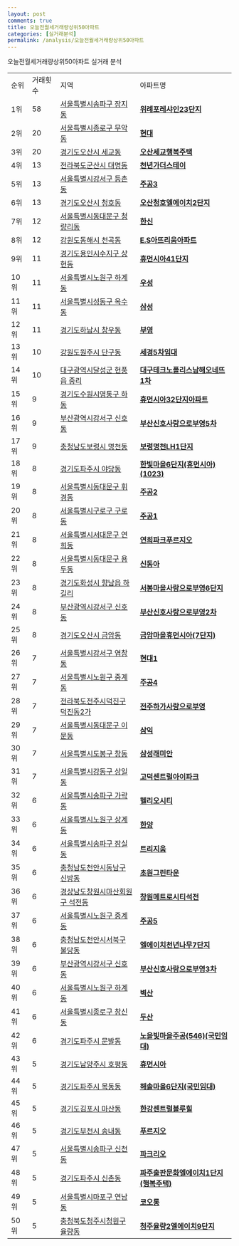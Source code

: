 ```yaml
---
layout: post
comments: true
title: 오늘전월세거래량상위50아파트
categories: [실거래분석]
permalink: /analysis/오늘전월세거래량상위50아파트
---
```


오늘전월세거래량상위50아파트 실거래 분석

<table>
  <tr>
    <td>순위</td>
    <td>거래횟수</td>
    <td>지역</td>
    <td>아파트명</td>
  </tr>

  <tr>
    <td>1위</td>
    <td>58</td>
    <td><a href="/apt/서울특별시송파구장지동">서울특별시송파구 장지동</a></td>
    <td colspan="4" style="font-weight: bold;"><a href="https://search.naver.com/search.naver?query=장지동 위례포레샤인23단지">위례포레샤인23단지</a></td>
  </tr>

  <tr>
    <td>2위</td>
    <td>20</td>
    <td><a href="/apt/서울특별시종로구무악동">서울특별시종로구 무악동</a></td>
    <td colspan="4" style="font-weight: bold;"><a href="https://search.naver.com/search.naver?query=무악동 현대">현대</a></td>
  </tr>

  <tr>
    <td>3위</td>
    <td>20</td>
    <td><a href="/apt/경기도오산시세교동">경기도오산시 세교동</a></td>
    <td colspan="4" style="font-weight: bold;"><a href="https://search.naver.com/search.naver?query=세교동 오산세교행복주택">오산세교행복주택</a></td>
  </tr>

  <tr>
    <td>4위</td>
    <td>13</td>
    <td><a href="/apt/전라북도군산시대명동">전라북도군산시 대명동</a></td>
    <td colspan="4" style="font-weight: bold;"><a href="https://search.naver.com/search.naver?query=대명동 천년가더스테이">천년가더스테이</a></td>
  </tr>

  <tr>
    <td>5위</td>
    <td>13</td>
    <td><a href="/apt/서울특별시강서구등촌동">서울특별시강서구 등촌동</a></td>
    <td colspan="4" style="font-weight: bold;"><a href="https://search.naver.com/search.naver?query=등촌동 주공3">주공3</a></td>
  </tr>

  <tr>
    <td>6위</td>
    <td>13</td>
    <td><a href="/apt/경기도오산시청호동">경기도오산시 청호동</a></td>
    <td colspan="4" style="font-weight: bold;"><a href="https://search.naver.com/search.naver?query=청호동 오산청호엘에이치2단지">오산청호엘에이치2단지</a></td>
  </tr>

  <tr>
    <td>7위</td>
    <td>12</td>
    <td><a href="/apt/서울특별시동대문구청량리동">서울특별시동대문구 청량리동</a></td>
    <td colspan="4" style="font-weight: bold;"><a href="https://search.naver.com/search.naver?query=청량리동 한신">한신</a></td>
  </tr>

  <tr>
    <td>8위</td>
    <td>12</td>
    <td><a href="/apt/강원도동해시천곡동">강원도동해시 천곡동</a></td>
    <td colspan="4" style="font-weight: bold;"><a href="https://search.naver.com/search.naver?query=천곡동 E.S아뜨리움아파트">E.S아뜨리움아파트</a></td>
  </tr>

  <tr>
    <td>9위</td>
    <td>11</td>
    <td><a href="/apt/경기도용인시수지구상현동">경기도용인시수지구 상현동</a></td>
    <td colspan="4" style="font-weight: bold;"><a href="https://search.naver.com/search.naver?query=상현동 휴먼시아41단지">휴먼시아41단지</a></td>
  </tr>

  <tr>
    <td>10위</td>
    <td>11</td>
    <td><a href="/apt/서울특별시노원구하계동">서울특별시노원구 하계동</a></td>
    <td colspan="4" style="font-weight: bold;"><a href="https://search.naver.com/search.naver?query=하계동 우성">우성</a></td>
  </tr>

  <tr>
    <td>11위</td>
    <td>11</td>
    <td><a href="/apt/서울특별시성동구옥수동">서울특별시성동구 옥수동</a></td>
    <td colspan="4" style="font-weight: bold;"><a href="https://search.naver.com/search.naver?query=옥수동 삼성">삼성</a></td>
  </tr>

  <tr>
    <td>12위</td>
    <td>11</td>
    <td><a href="/apt/경기도하남시창우동">경기도하남시 창우동</a></td>
    <td colspan="4" style="font-weight: bold;"><a href="https://search.naver.com/search.naver?query=창우동 부영">부영</a></td>
  </tr>

  <tr>
    <td>13위</td>
    <td>10</td>
    <td><a href="/apt/강원도원주시단구동">강원도원주시 단구동</a></td>
    <td colspan="4" style="font-weight: bold;"><a href="https://search.naver.com/search.naver?query=단구동 세경5차임대">세경5차임대</a></td>
  </tr>

  <tr>
    <td>14위</td>
    <td>10</td>
    <td><a href="/apt/대구광역시달성군현풍읍 중리">대구광역시달성군 현풍읍 중리</a></td>
    <td colspan="4" style="font-weight: bold;"><a href="https://search.naver.com/search.naver?query=현풍읍 중리 대구테크노폴리스남해오네뜨1차">대구테크노폴리스남해오네뜨1차</a></td>
  </tr>

  <tr>
    <td>15위</td>
    <td>9</td>
    <td><a href="/apt/경기도수원시영통구하동">경기도수원시영통구 하동</a></td>
    <td colspan="4" style="font-weight: bold;"><a href="https://search.naver.com/search.naver?query=하동 휴먼시아32단지아파트">휴먼시아32단지아파트</a></td>
  </tr>

  <tr>
    <td>16위</td>
    <td>9</td>
    <td><a href="/apt/부산광역시강서구신호동">부산광역시강서구 신호동</a></td>
    <td colspan="4" style="font-weight: bold;"><a href="https://search.naver.com/search.naver?query=신호동 부산신호사랑으로부영5차">부산신호사랑으로부영5차</a></td>
  </tr>

  <tr>
    <td>17위</td>
    <td>9</td>
    <td><a href="/apt/충청남도보령시명천동">충청남도보령시 명천동</a></td>
    <td colspan="4" style="font-weight: bold;"><a href="https://search.naver.com/search.naver?query=명천동 보령명천LH1단지">보령명천LH1단지</a></td>
  </tr>

  <tr>
    <td>18위</td>
    <td>8</td>
    <td><a href="/apt/경기도파주시야당동">경기도파주시 야당동</a></td>
    <td colspan="4" style="font-weight: bold;"><a href="https://search.naver.com/search.naver?query=야당동 한빛마을6단지(휴먼시아)(1023)">한빛마을6단지(휴먼시아)(1023)</a></td>
  </tr>

  <tr>
    <td>19위</td>
    <td>8</td>
    <td><a href="/apt/서울특별시동대문구휘경동">서울특별시동대문구 휘경동</a></td>
    <td colspan="4" style="font-weight: bold;"><a href="https://search.naver.com/search.naver?query=휘경동 주공2">주공2</a></td>
  </tr>

  <tr>
    <td>20위</td>
    <td>8</td>
    <td><a href="/apt/서울특별시구로구구로동">서울특별시구로구 구로동</a></td>
    <td colspan="4" style="font-weight: bold;"><a href="https://search.naver.com/search.naver?query=구로동 주공1">주공1</a></td>
  </tr>

  <tr>
    <td>21위</td>
    <td>8</td>
    <td><a href="/apt/서울특별시서대문구연희동">서울특별시서대문구 연희동</a></td>
    <td colspan="4" style="font-weight: bold;"><a href="https://search.naver.com/search.naver?query=연희동 연희파크푸르지오">연희파크푸르지오</a></td>
  </tr>

  <tr>
    <td>22위</td>
    <td>8</td>
    <td><a href="/apt/서울특별시동대문구용두동">서울특별시동대문구 용두동</a></td>
    <td colspan="4" style="font-weight: bold;"><a href="https://search.naver.com/search.naver?query=용두동 신동아">신동아</a></td>
  </tr>

  <tr>
    <td>23위</td>
    <td>8</td>
    <td><a href="/apt/경기도화성시향남읍 하길리">경기도화성시 향남읍 하길리</a></td>
    <td colspan="4" style="font-weight: bold;"><a href="https://search.naver.com/search.naver?query=향남읍 하길리 서봉마을사랑으로부영6단지">서봉마을사랑으로부영6단지</a></td>
  </tr>

  <tr>
    <td>24위</td>
    <td>8</td>
    <td><a href="/apt/부산광역시강서구신호동">부산광역시강서구 신호동</a></td>
    <td colspan="4" style="font-weight: bold;"><a href="https://search.naver.com/search.naver?query=신호동 부산신호사랑으로부영2차">부산신호사랑으로부영2차</a></td>
  </tr>

  <tr>
    <td>25위</td>
    <td>8</td>
    <td><a href="/apt/경기도오산시금암동">경기도오산시 금암동</a></td>
    <td colspan="4" style="font-weight: bold;"><a href="https://search.naver.com/search.naver?query=금암동 금암마을휴먼시아(7단지)">금암마을휴먼시아(7단지)</a></td>
  </tr>

  <tr>
    <td>26위</td>
    <td>7</td>
    <td><a href="/apt/서울특별시강서구염창동">서울특별시강서구 염창동</a></td>
    <td colspan="4" style="font-weight: bold;"><a href="https://search.naver.com/search.naver?query=염창동 현대1">현대1</a></td>
  </tr>

  <tr>
    <td>27위</td>
    <td>7</td>
    <td><a href="/apt/서울특별시노원구중계동">서울특별시노원구 중계동</a></td>
    <td colspan="4" style="font-weight: bold;"><a href="https://search.naver.com/search.naver?query=중계동 주공4">주공4</a></td>
  </tr>

  <tr>
    <td>28위</td>
    <td>7</td>
    <td><a href="/apt/전라북도전주시덕진구덕진동2가">전라북도전주시덕진구 덕진동2가</a></td>
    <td colspan="4" style="font-weight: bold;"><a href="https://search.naver.com/search.naver?query=덕진동2가 전주하가사랑으로부영">전주하가사랑으로부영</a></td>
  </tr>

  <tr>
    <td>29위</td>
    <td>7</td>
    <td><a href="/apt/서울특별시동대문구이문동">서울특별시동대문구 이문동</a></td>
    <td colspan="4" style="font-weight: bold;"><a href="https://search.naver.com/search.naver?query=이문동 삼익">삼익</a></td>
  </tr>

  <tr>
    <td>30위</td>
    <td>7</td>
    <td><a href="/apt/서울특별시도봉구창동">서울특별시도봉구 창동</a></td>
    <td colspan="4" style="font-weight: bold;"><a href="https://search.naver.com/search.naver?query=창동 삼성래미안">삼성래미안</a></td>
  </tr>

  <tr>
    <td>31위</td>
    <td>7</td>
    <td><a href="/apt/서울특별시강동구상일동">서울특별시강동구 상일동</a></td>
    <td colspan="4" style="font-weight: bold;"><a href="https://search.naver.com/search.naver?query=상일동 고덕센트럴아이파크">고덕센트럴아이파크</a></td>
  </tr>

  <tr>
    <td>32위</td>
    <td>6</td>
    <td><a href="/apt/서울특별시송파구가락동">서울특별시송파구 가락동</a></td>
    <td colspan="4" style="font-weight: bold;"><a href="https://search.naver.com/search.naver?query=가락동 헬리오시티">헬리오시티</a></td>
  </tr>

  <tr>
    <td>33위</td>
    <td>6</td>
    <td><a href="/apt/서울특별시노원구상계동">서울특별시노원구 상계동</a></td>
    <td colspan="4" style="font-weight: bold;"><a href="https://search.naver.com/search.naver?query=상계동 한양">한양</a></td>
  </tr>

  <tr>
    <td>34위</td>
    <td>6</td>
    <td><a href="/apt/서울특별시송파구잠실동">서울특별시송파구 잠실동</a></td>
    <td colspan="4" style="font-weight: bold;"><a href="https://search.naver.com/search.naver?query=잠실동 트리지움">트리지움</a></td>
  </tr>

  <tr>
    <td>35위</td>
    <td>6</td>
    <td><a href="/apt/충청남도천안시동남구신방동">충청남도천안시동남구 신방동</a></td>
    <td colspan="4" style="font-weight: bold;"><a href="https://search.naver.com/search.naver?query=신방동 초원그린타운">초원그린타운</a></td>
  </tr>

  <tr>
    <td>36위</td>
    <td>6</td>
    <td><a href="/apt/경상남도창원시마산회원구석전동">경상남도창원시마산회원구 석전동</a></td>
    <td colspan="4" style="font-weight: bold;"><a href="https://search.naver.com/search.naver?query=석전동 창원메트로시티석전">창원메트로시티석전</a></td>
  </tr>

  <tr>
    <td>37위</td>
    <td>6</td>
    <td><a href="/apt/서울특별시노원구중계동">서울특별시노원구 중계동</a></td>
    <td colspan="4" style="font-weight: bold;"><a href="https://search.naver.com/search.naver?query=중계동 주공5">주공5</a></td>
  </tr>

  <tr>
    <td>38위</td>
    <td>6</td>
    <td><a href="/apt/충청남도천안시서북구불당동">충청남도천안시서북구 불당동</a></td>
    <td colspan="4" style="font-weight: bold;"><a href="https://search.naver.com/search.naver?query=불당동 엘에이치천년나무7단지">엘에이치천년나무7단지</a></td>
  </tr>

  <tr>
    <td>39위</td>
    <td>6</td>
    <td><a href="/apt/부산광역시강서구신호동">부산광역시강서구 신호동</a></td>
    <td colspan="4" style="font-weight: bold;"><a href="https://search.naver.com/search.naver?query=신호동 부산신호사랑으로부영3차">부산신호사랑으로부영3차</a></td>
  </tr>

  <tr>
    <td>40위</td>
    <td>6</td>
    <td><a href="/apt/서울특별시노원구하계동">서울특별시노원구 하계동</a></td>
    <td colspan="4" style="font-weight: bold;"><a href="https://search.naver.com/search.naver?query=하계동 벽산">벽산</a></td>
  </tr>

  <tr>
    <td>41위</td>
    <td>6</td>
    <td><a href="/apt/서울특별시종로구창신동">서울특별시종로구 창신동</a></td>
    <td colspan="4" style="font-weight: bold;"><a href="https://search.naver.com/search.naver?query=창신동 두산">두산</a></td>
  </tr>

  <tr>
    <td>42위</td>
    <td>6</td>
    <td><a href="/apt/경기도파주시문발동">경기도파주시 문발동</a></td>
    <td colspan="4" style="font-weight: bold;"><a href="https://search.naver.com/search.naver?query=문발동 노을빛마을주공(546)(국민임대)">노을빛마을주공(546)(국민임대)</a></td>
  </tr>

  <tr>
    <td>43위</td>
    <td>5</td>
    <td><a href="/apt/경기도남양주시호평동">경기도남양주시 호평동</a></td>
    <td colspan="4" style="font-weight: bold;"><a href="https://search.naver.com/search.naver?query=호평동 휴먼시아">휴먼시아</a></td>
  </tr>

  <tr>
    <td>44위</td>
    <td>5</td>
    <td><a href="/apt/경기도파주시목동동">경기도파주시 목동동</a></td>
    <td colspan="4" style="font-weight: bold;"><a href="https://search.naver.com/search.naver?query=목동동 해솔마을6단지(국민임대)">해솔마을6단지(국민임대)</a></td>
  </tr>

  <tr>
    <td>45위</td>
    <td>5</td>
    <td><a href="/apt/경기도김포시마산동">경기도김포시 마산동</a></td>
    <td colspan="4" style="font-weight: bold;"><a href="https://search.naver.com/search.naver?query=마산동 한강센트럴블루힐">한강센트럴블루힐</a></td>
  </tr>

  <tr>
    <td>46위</td>
    <td>5</td>
    <td><a href="/apt/경기도부천시송내동">경기도부천시 송내동</a></td>
    <td colspan="4" style="font-weight: bold;"><a href="https://search.naver.com/search.naver?query=송내동 푸르지오">푸르지오</a></td>
  </tr>

  <tr>
    <td>47위</td>
    <td>5</td>
    <td><a href="/apt/서울특별시송파구신천동">서울특별시송파구 신천동</a></td>
    <td colspan="4" style="font-weight: bold;"><a href="https://search.naver.com/search.naver?query=신천동 파크리오">파크리오</a></td>
  </tr>

  <tr>
    <td>48위</td>
    <td>5</td>
    <td><a href="/apt/경기도파주시신촌동">경기도파주시 신촌동</a></td>
    <td colspan="4" style="font-weight: bold;"><a href="https://search.naver.com/search.naver?query=신촌동 파주출판문화엘에이치1단지(행복주택)">파주출판문화엘에이치1단지(행복주택)</a></td>
  </tr>

  <tr>
    <td>49위</td>
    <td>5</td>
    <td><a href="/apt/서울특별시마포구연남동">서울특별시마포구 연남동</a></td>
    <td colspan="4" style="font-weight: bold;"><a href="https://search.naver.com/search.naver?query=연남동 코오롱">코오롱</a></td>
  </tr>

  <tr>
    <td>50위</td>
    <td>5</td>
    <td><a href="/apt/충청북도청주시청원구율량동">충청북도청주시청원구 율량동</a></td>
    <td colspan="4" style="font-weight: bold;"><a href="https://search.naver.com/search.naver?query=율량동 청주율량2엘에이치9단지">청주율량2엘에이치9단지</a></td>
  </tr>

</table>
